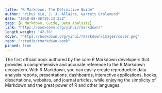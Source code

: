 ```yaml
---
title: "R Markdown: The Definitive Guide"
author: "Yihui Xie, J. J. Allaire, Garrett Grolemund"
date: "2018-08-06T20:33:25Z"
tags: [R Markdown, Guide, Data Analysis]
link: "https://bookdown.org/yihui/rmarkdown/"
length_weight: "42.5%"
cover: "https://bookdown.org/yihui/rmarkdown/images/cover.png"
repo: "rstudio/rmarkdown-book"
pinned: true
---
```


The first official book authored by the core R Markdown developers that provides a comprehensive and accurate reference to the R Markdown ecosystem. With R Markdown, you can easily create reproducible data analysis reports, presentations, dashboards, interactive applications, books, dissertations, websites, and journal articles, while enjoying the simplicity of Markdown and the great power of R and other languages.
